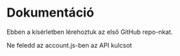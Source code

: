 # Dokumentáció

Ebben a kísérletben lérehoztuk az első GitHub repo-nkat.

Ne feledd az account.js-ben az API kulcsot
